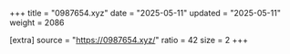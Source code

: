 +++
title = "0987654.xyz"
date = "2025-05-11"
updated = "2025-05-11"
weight = 2086

[extra]
source = "https://0987654.xyz/"
ratio = 42
size = 2
+++
